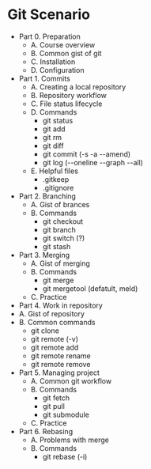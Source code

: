 # Git Scenario
- Part 0. Preparation
  - A. Course overview
  - B. Common gist of git
  - C. Installation
  - D. Configuration
- Part 1. Commits
  - A. Creating a local repository
  - B. Repository workflow
  - C. File status lifecycle
  - D. Commands
    - git status
    - git add
    - git rm
    - git diff
    - git commit (-s -a --amend)
    - git log (--oneline --graph --all)
  - E. Helpful files
    - .gitkeep
    - .gitignore
- Part 2. Branching
  - A. Gist of brances
  - B. Commands
    - git checkout
    - git branch
    - git switch (?)
    - git stash
- Part 3. Merging
  - A. Gist of merging
  - B. Commands
    - git merge
    - git mergetool (defatult, meld)
  - C. Practice
 - Part 4. Work in repository
  - A. Gist of repository
  - B. Common commands
    - git clone
    - git remote (-v)
    - git remote add
    - git remote rename
    - git remote remove
- Part 5. Managing project
  - A. Common git workflow
  - B. Commands
    - git fetch
    - git pull
    - git submodule
  - C. Practice
- Part 6. Rebasing
  - A. Problems with merge
  - B. Commands
    - git rebase (-i)
